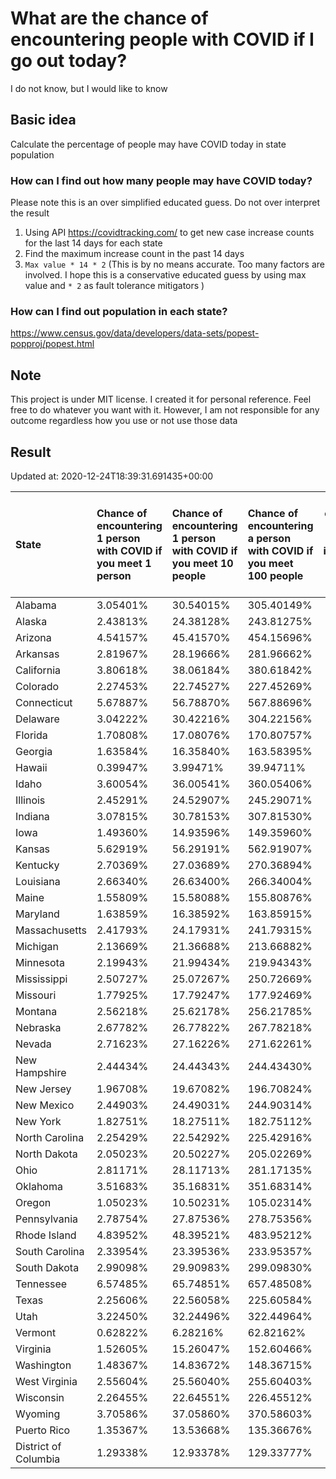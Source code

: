 # What are the chance of encountering people with COVID if I go out today?
I do not know, but I would like to know

## Basic idea
Calculate the percentage of people may have COVID today in state population

### How can I find out how many people may have COVID today?
Please note this is an over simplified educated guess. Do not over interpret the result 
1. Using API https://covidtracking.com/ to get new case increase counts for the last 14 days for each state
2. Find the maximum increase count in the past 14 days
3. `Max value * 14 * 2` (This is by no means accurate. Too many factors are involved. I hope this is a conservative educated guess by using max value and `* 2` as fault tolerance mitigators ) 

### How can I find out population in each state?
https://www.census.gov/data/developers/data-sets/popest-popproj/popest.html

## Note
This project is under MIT license. I created it for personal reference. Feel free to do whatever you want with it. However, I am not responsible for any outcome regardless how you use or not use those data 

## Result

 Updated at: 2020-12-24T18:39:31.691435+00:00

| State                | Chance of encountering 1 person with COVID if you meet 1 person   | Chance of encountering 1 person with COVID if you meet 10 people   | Chance of encountering a person with COVID if you meet 100 people   |   Max count of new case increase in the past 14 days |   Estimated people count with COVID |
|:---------------------|:------------------------------------------------------------------|:-------------------------------------------------------------------|:--------------------------------------------------------------------|-----------------------------------------------------:|------------------------------------:|
| Alabama              | 3.05401%                                                          | 30.54015%                                                          | 305.40149%                                                          |                                                 5348 |                              149744 |
| Alaska               | 2.43813%                                                          | 24.38128%                                                          | 243.81275%                                                          |                                                  637 |                               17836 |
| Arizona              | 4.54157%                                                          | 45.41570%                                                          | 454.15696%                                                          |                                                11806 |                              330568 |
| Arkansas             | 2.81967%                                                          | 28.19666%                                                          | 281.96662%                                                          |                                                 3039 |                               85092 |
| California           | 3.80618%                                                          | 38.06184%                                                          | 380.61842%                                                          |                                                53711 |                             1503908 |
| Colorado             | 2.27453%                                                          | 22.74527%                                                          | 227.45269%                                                          |                                                 4678 |                              130984 |
| Connecticut          | 5.67887%                                                          | 56.78870%                                                          | 567.88696%                                                          |                                                 7231 |                              202468 |
| Delaware             | 3.04222%                                                          | 30.42216%                                                          | 304.22156%                                                          |                                                 1058 |                               29624 |
| Florida              | 1.70808%                                                          | 17.08076%                                                          | 170.80757%                                                          |                                                13102 |                              366856 |
| Georgia              | 1.63584%                                                          | 16.35840%                                                          | 163.58395%                                                          |                                                 6203 |                              173684 |
| Hawaii               | 0.39947%                                                          | 3.99471%                                                           | 39.94711%                                                           |                                                  202 |                                5656 |
| Idaho                | 3.60054%                                                          | 36.00541%                                                          | 360.05406%                                                          |                                                 2298 |                               64344 |
| Illinois             | 2.45291%                                                          | 24.52907%                                                          | 245.29071%                                                          |                                                11101 |                              310828 |
| Indiana              | 3.07815%                                                          | 30.78153%                                                          | 307.81530%                                                          |                                                 7401 |                              207228 |
| Iowa                 | 1.49360%                                                          | 14.93596%                                                          | 149.35960%                                                          |                                                 1683 |                               47124 |
| Kansas               | 5.62919%                                                          | 56.29191%                                                          | 562.91907%                                                          |                                                 5857 |                              163996 |
| Kentucky             | 2.70369%                                                          | 27.03689%                                                          | 270.36894%                                                          |                                                 4314 |                              120792 |
| Louisiana            | 2.66340%                                                          | 26.63400%                                                          | 266.34004%                                                          |                                                 4422 |                              123816 |
| Maine                | 1.55809%                                                          | 15.58088%                                                          | 155.80876%                                                          |                                                  748 |                               20944 |
| Maryland             | 1.63859%                                                          | 16.38592%                                                          | 163.85915%                                                          |                                                 3538 |                               99064 |
| Massachusetts        | 2.41793%                                                          | 24.17931%                                                          | 241.79315%                                                          |                                                 5952 |                              166656 |
| Michigan             | 2.13669%                                                          | 21.36688%                                                          | 213.66882%                                                          |                                                 7621 |                              213388 |
| Minnesota            | 2.19943%                                                          | 21.99434%                                                          | 219.94343%                                                          |                                                 4430 |                              124040 |
| Mississippi          | 2.50727%                                                          | 25.07267%                                                          | 250.72669%                                                          |                                                 2665 |                               74620 |
| Missouri             | 1.77925%                                                          | 17.79247%                                                          | 177.92469%                                                          |                                                 3900 |                              109200 |
| Montana              | 2.56218%                                                          | 25.62178%                                                          | 256.21785%                                                          |                                                  978 |                               27384 |
| Nebraska             | 2.67782%                                                          | 26.77822%                                                          | 267.78218%                                                          |                                                 1850 |                               51800 |
| Nevada               | 2.71623%                                                          | 27.16226%                                                          | 271.62261%                                                          |                                                 2988 |                               83664 |
| New Hampshire        | 2.44434%                                                          | 24.44343%                                                          | 244.43430%                                                          |                                                 1187 |                               33236 |
| New Jersey           | 1.96708%                                                          | 19.67082%                                                          | 196.70824%                                                          |                                                 6240 |                              174720 |
| New Mexico           | 2.44903%                                                          | 24.49031%                                                          | 244.90314%                                                          |                                                 1834 |                               51352 |
| New York             | 1.82751%                                                          | 18.27511%                                                          | 182.75112%                                                          |                                                12697 |                              355516 |
| North Carolina       | 2.25429%                                                          | 22.54292%                                                          | 225.42916%                                                          |                                                 8444 |                              236432 |
| North Dakota         | 2.05023%                                                          | 20.50227%                                                          | 205.02269%                                                          |                                                  558 |                               15624 |
| Ohio                 | 2.81171%                                                          | 28.11713%                                                          | 281.17135%                                                          |                                                11738 |                              328664 |
| Oklahoma             | 3.51683%                                                          | 35.16831%                                                          | 351.68314%                                                          |                                                 4970 |                              139160 |
| Oregon               | 1.05023%                                                          | 10.50231%                                                          | 105.02314%                                                          |                                                 1582 |                               44296 |
| Pennsylvania         | 2.78754%                                                          | 27.87536%                                                          | 278.75356%                                                          |                                                12745 |                              356860 |
| Rhode Island         | 4.83952%                                                          | 48.39521%                                                          | 483.95212%                                                          |                                                 1831 |                               51268 |
| South Carolina       | 2.33954%                                                          | 23.39536%                                                          | 233.95357%                                                          |                                                 4302 |                              120456 |
| South Dakota         | 2.99098%                                                          | 29.90983%                                                          | 299.09830%                                                          |                                                  945 |                               26460 |
| Tennessee            | 6.57485%                                                          | 65.74851%                                                          | 657.48508%                                                          |                                                16036 |                              449008 |
| Texas                | 2.25606%                                                          | 22.56058%                                                          | 225.60584%                                                          |                                                23363 |                              654164 |
| Utah                 | 3.22450%                                                          | 32.24496%                                                          | 322.44964%                                                          |                                                 3692 |                              103376 |
| Vermont              | 0.62822%                                                          | 6.28216%                                                           | 62.82162%                                                           |                                                  140 |                                3920 |
| Virginia             | 1.52605%                                                          | 15.26047%                                                          | 152.60466%                                                          |                                                 4652 |                              130256 |
| Washington           | 1.48367%                                                          | 14.83672%                                                          | 148.36715%                                                          |                                                 4035 |                              112980 |
| West Virginia        | 2.55604%                                                          | 25.56040%                                                          | 255.60403%                                                          |                                                 1636 |                               45808 |
| Wisconsin            | 2.26455%                                                          | 22.64551%                                                          | 226.45512%                                                          |                                                 4709 |                              131852 |
| Wyoming              | 3.70586%                                                          | 37.05860%                                                          | 370.58603%                                                          |                                                  766 |                               21448 |
| Puerto Rico          | 1.35367%                                                          | 13.53668%                                                          | 135.36676%                                                          |                                                 1544 |                               43232 |
| District of Columbia | 1.29338%                                                          | 12.93378%                                                          | 129.33777%                                                          |                                                  326 |                                9128 |